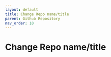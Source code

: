 ```yaml
---
layout: default
title: Change Repo name/title
parent: Github Repository
nav_order: 10
---
```


# Change Repo name/title

